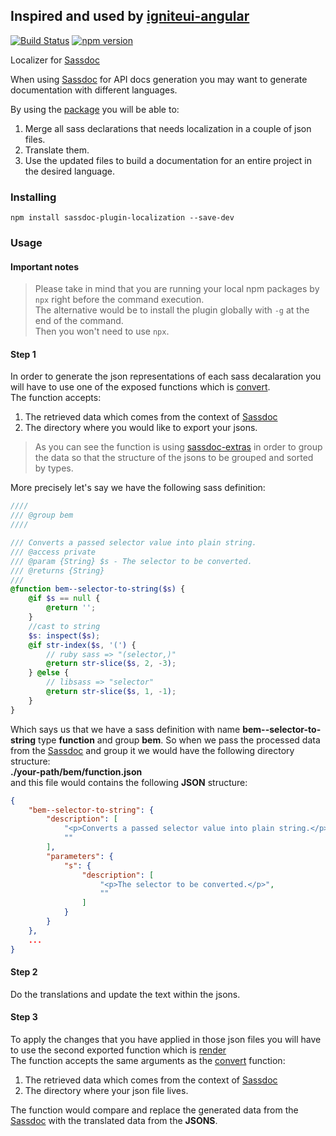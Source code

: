 ## Inspired and used by [igniteui-angular](https://github.com/IgniteUI/igniteui-angular)
[![Build Status](https://travis-ci.org/IgniteUI/sassdoc-plugin-localization.svg?branch=master)](https://travis-ci.org/IgniteUI/sassdoc-plugin-localization)
[![npm version](https://badge.fury.io/js/sassdoc-plugin-localization.svg)](https://badge.fury.io/js/sassdoc-plugin-localization)

Localizer for [Sassdoc](http://sassdoc.com/)

When using [Sassdoc](http://sassdoc.com/) for API docs generation you may want to generate documentation with different languages.

By using the [package](https://www.npmjs.com/package/sassdoc-plugin-localization) you will be able to:
 1. Merge all sass declarations that needs localization in a couple of json files.
 2. Translate them.
 3. Use the updated files to build a documentation for an entire project in the desired language.

### Installing

```
npm install sassdoc-plugin-localization --save-dev
```

### Usage

#### Important notes
> Please take in mind that you are running your local npm packages by `npx` right before the command execution.
> <br />
> The alternative would be to install the plugin globally with `-g` at the end of the command.
> <br />
> Then you won't need to use `npx`.

#### Step 1
In order to generate the json representations of each sass decalaration you will have to use one of the exposed functions which is [convert](https://github.com/IgniteUI/sassdoc-plugin-localization/blob/master/src/converter/convert.ts). 
<br />
The function accepts:
 1. The retrieved data which comes from the context of [Sassdoc](http://sassdoc.com/)
 2. The directory where you would like to export your jsons.

> As you can see the function is using [sassdoc-extras](https://www.npmjs.com/package/sassdoc-extras) in order to group the data so that the structure of the jsons to be grouped and sorted by types.

More precisely let's say we have the following sass definition:

```scss
////
/// @group bem
////

/// Converts a passed selector value into plain string.
/// @access private
/// @param {String} $s - The selector to be converted.
/// @returns {String}
///
@function bem--selector-to-string($s) {
    @if $s == null {
        @return '';
    }
    //cast to string
    $s: inspect($s);
    @if str-index($s, '(') {
        // ruby sass => "(selector,)"
        @return str-slice($s, 2, -3);
    } @else {
        // libsass => "selector"
        @return str-slice($s, 1, -1);
    }
}
```
Which says us that we have a sass definition with name **bem--selector-to-string** type **function** and group **bem**. So when we pass the processed data 
from the [Sassdoc](http://sassdoc.com/) and group it we would have the following directory structure:
<br />
**./your-path/bem/function.json** 
<br />
and this file would contains the following **JSON** structure:
```json
{
    "bem--selector-to-string": {
        "description": [
            "<p>Converts a passed selector value into plain string.</p>",
            ""
        ],
        "parameters": {
            "s": {
                "description": [
                    "<p>The selector to be converted.</p>",
                    ""
                ]
            }
        }
    },
    ...
}
```

#### Step 2
Do the translations and update the text within the jsons.

#### Step 3
To apply the changes that you have applied in those json files you will have to use the second exported function which is [render](https://github.com/IgniteUI/sassdoc-plugin-localization/blob/master/src/renderer/render.ts) 
<br />
The function accepts the same arguments as the [convert](https://github.com/IgniteUI/sassdoc-plugin-localization/blob/master/src/converter/convert.ts) function:
 1. The retrieved data which comes from the context of [Sassdoc](http://sassdoc.com/)
 2. The directory where your json file lives.

The function would compare and replace the generated data from the [Sassdoc](http://sassdoc.com/) with the translated data from the **JSONS**.
